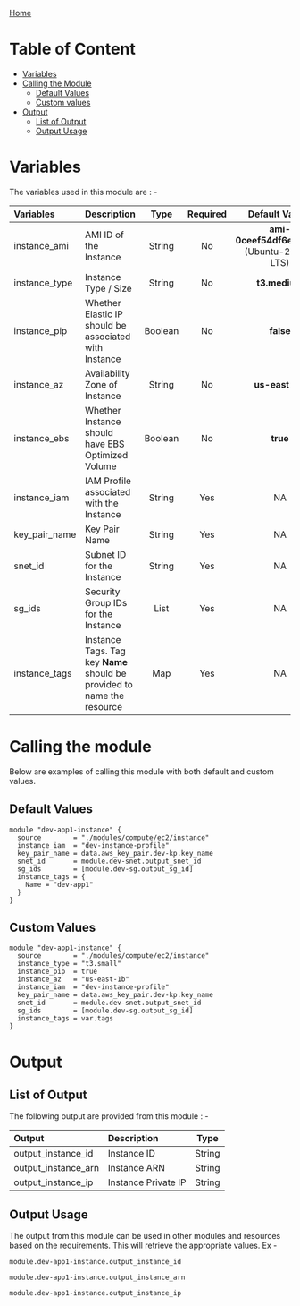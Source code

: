 [Home](../../../../README.md)

# Table of Content

- [Variables](#variables)
- [Calling the Module](#calling-the-module)
    - [Default Values](#default-values)
    - [Custom values](#custom-values)
- [Output](#output)
    - [List of Output](#list-of-output)
    - [Output Usage](#output-usage)

# Variables

The variables used in this module are : -

| Variables | Description | Type | Required | Default Values |
|:----------|:------------|:----:|:--------:|:--------------:|
| instance_ami | AMI ID of the Instance | String | No | **ami-0ceef54df6e1f48a1** (Ubuntu-22.04-LTS) |
| instance_type | Instance Type / Size | String | No | **t3.medium** |
| instance_pip | Whether Elastic IP should be associated with Instance | Boolean | No | **false** |
| instance_az | Availability Zone of Instance | String | No | **us-east-1a** |
| instance_ebs | Whether Instance should have EBS Optimized Volume | Boolean | No | **true** |
| instance_iam | IAM Profile associated with the Instance | String | Yes | NA |
| key_pair_name | Key Pair Name | String | Yes | NA |
| snet_id | Subnet ID for the Instance | String | Yes | NA |
| sg_ids | Security Group IDs for the Instance | List | Yes | NA |
| instance_tags | Instance Tags. Tag key **Name** should be provided to name the resource | Map | Yes | NA |

# Calling the module

Below are examples of calling this module with both default and custom values.

## Default Values

```
module "dev-app1-instance" {
  source        = "./modules/compute/ec2/instance"
  instance_iam  = "dev-instance-profile"
  key_pair_name = data.aws_key_pair.dev-kp.key_name
  snet_id       = module.dev-snet.output_snet_id
  sg_ids        = [module.dev-sg.output_sg_id]
  instance_tags = {
    Name = "dev-app1"
  }
}
```

## Custom Values

```
module "dev-app1-instance" {
  source        = "./modules/compute/ec2/instance"
  instance_type = "t3.small"
  instance_pip  = true
  instance_az   = "us-east-1b"
  instance_iam  = "dev-instance-profile"
  key_pair_name = data.aws_key_pair.dev-kp.key_name
  snet_id       = module.dev-snet.output_snet_id
  sg_ids        = [module.dev-sg.output_sg_id]
  instance_tags = var.tags
}
```

# Output

## List of Output
The following output are provided from this module : -

| Output | Description | Type |
|:------ |:------------|:----:|
| output_instance_id | Instance ID | String |
| output_instance_arn | Instance ARN | String |
| output_instance_ip | Instance Private IP | String |

## Output Usage

The output from this module can be used in other modules and resources based on the requirements. This will retrieve the appropriate values. Ex -

```
module.dev-app1-instance.output_instance_id
```

```
module.dev-app1-instance.output_instance_arn
```

```
module.dev-app1-instance.output_instance_ip
```